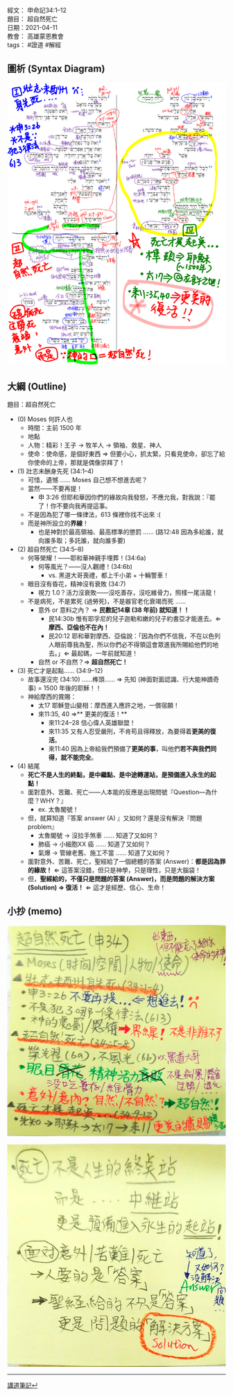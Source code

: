 經文： 申命記34:1–12  
題目： 超自然死亡  
日期：2021-04-11  
教會： 高雄蒙恩教會   
tags： #證道  #解經  

## 圖析 (Syntax Diagram)
![images/2021-04-11-申34.1–12.png](images/2021-04-11-%E7%94%B334.1%E2%80%9312.png)

## 大綱 (Outline)

題目：超自然死亡
- (0) Moses 何許人也
	- 時間：主前 1500 年
	- 地點
	- 人物：精彩！王子 → 牧羊人 → 領袖、救星、神人
	- 使命：使命感，是個好東西 ⇒ 但要小心，抓太緊，只看見使命，卻忘了給你使命的上帝，那就是偶像崇拜了！
- (1) 壯志未酬身先死 (34:1–4)
	- 可惜，遺憾 …… Moses 自己想不想進去呢？
	- 當然——不要再提！
		- 申 3:26 但耶和華因你們的緣故向我發怒，不應允我，對我說：『罷了！你不要向我再提這事。
	- 不是因為犯了哪一條律法，613 條裡你找不出來 :(
	- 而是神所設立的**界線**！
		- 也是神對於最高領袖、最高標準的懲罰 …… (路12:48 因為多給誰，就向誰多取；多託誰，就向誰多要)
- (2) 超自然死亡 (34:5–8)
	- 何等榮耀！——耶和華神親手埋葬！(34:6a)
		- 何等風光？——沒人觀禮！(34:6b)
			- vs. 黑道大哥喪禮，都上千小弟 + 十輛警車！
	- 眼目沒有昏花，精神沒有衰敗 (34:7)
		- 視力 1.0？活力沒衰敗——沒吃善存，沒吃維骨力，照樣一尾活龍！
	- 不是病死，不是累死 (過勞死)，不是器官老化衰竭而死 ……
		- 意外 or 意料之內？ ⇒ **民數記14章 (38 年前) 就知道！！**
			- 民14:30b 惟有耶孚尼的兒子迦勒和嫩的兒子約書亞才能進去。⇐ **摩西、亞倫也不在內！**
			- 民20:12 耶和華對摩西、亞倫說：「因為你們不信我，不在以色列人眼前尊我為聖，所以你們必不得領這會眾進我所賜給他們的地去。」⇐ 最起碼，一年前就知道！
		- 自然 or 不自然？⇒ **超自然死亡！**
- (3) 死亡才是起點…… (34:9–12)
	- 故事還沒完 (34:10)  ……榫頭…… ⇒ 先知 (神面對面認識、行大能神蹟奇事) = 1500 年後的耶穌！！
	- 神給摩西的賞賜：
		- 太17 耶穌登山變相：摩西進入應許之地，一償宿願！
		- 來11:35, 40 ⇒** 更美的復活！**
			- 來11:24–28 信心偉人英雄聯盟！
			- 來11:35 又有人忍受嚴刑，不肯苟且得釋放，為要得着**更美的復活**。
			- 來11:40 因為上帝給我們預備了**更美的事**，叫他們**若不與我們同得，就不能完全**。
- (4) 結尾
	- **死亡不是人生的終點，是中繼點、是中途轉運站，是預備進入永生的起點！**
	- 面對意外、苦難、死亡——人本能的反應是出現問號『Question—為什麼？WHY？』 
		- ex. 太魯閣號！
	- 但，就算知道『答案 answer (A) 』又如何？還是沒有解決『問題 problem』
		- 太魯閣號 → 沒拉手煞車 …… 知道了又如何？
		- 肺癌 → 小細胞XX 癌 …… 知道了又如何？
		- 氣爆 → 管線老舊、施工不當 …… 知道了又如何？
	- 面對意外、苦難、死亡，聖經給了一個總體的答案 (Answer)：**都是因為罪的緣故！** ⇐ 這答案沒錯，但只是神學，只是理性，只是大腦袋！
	- 但，**聖經給的，不僅只是問題的答案 (Answer)，而是問題的解決方案 (Solution) ⇒ 復活！** ⇐ 這才是經歷、信心、生命！

## 小抄 (memo)

![images/Pasted image 20210412054213.png|350x400](images/2021-04-11-%E7%94%B334.1%E2%80%9312%E5%B0%8F%E6%8A%84a.png)


![images/aa.jpg|350x400](images/2021-04-11-%E7%94%B334.1%E2%80%9312%E5%B0%8F%E6%8A%84b.jpg)


---
[講道筆記↵](%E8%AC%9B%E9%81%93%E7%AD%86%E8%A8%98.md)
